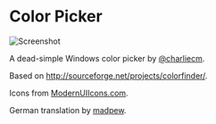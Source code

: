 # Color Picker

![Screenshot](http://charliecm.github.io/ColorPicker/screenshot-gh.png)

A dead-simple Windows color picker by [@charliecm](http://twitter.com/charliecm).

Based on http://sourceforge.net/projects/colorfinder/.

Icons from [ModernUIIcons.com](http://modernuiicons.com).

German translation by [madpew](https://github.com/madpew).
